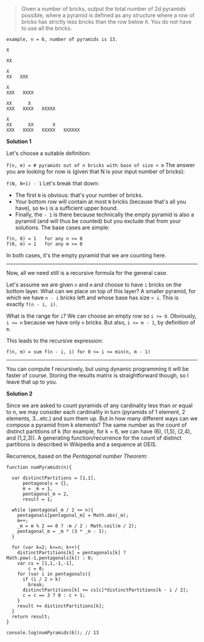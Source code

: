 
> Given a number of bricks, output the total number of 2d pyramids possible, where a pyramid is defined as any structure 
> where a row of bricks has strictly less bricks than the row below it. You do not have to use all the bricks.

```
example, n = 6, number of pyramids is 13.

X

XX

X
XX   XXX

X
XXX   XXXX

XX      X
XXX   XXXX   XXXXX

X
XX      XX       X
XXX   XXXX   XXXXX   XXXXXX
```

**Solution 1**

Let's choose a suitable definition:

`f(n, m) = # pyramids out of n bricks with base of size < m`
The answer you are looking for now is (given that N is your input number of bricks):

`f(N, N+1) - 1`
Let's break that down:

- The first `N` is obvious: that's your number of bricks.
- Your bottom row will contain at most `N` bricks (because that's all you have), so `N+1` is a sufficient upper bound.
- Finally, the `- 1` is there because technically the empty pyramid is also a pyramid (and will thus be counted) 
but you exclude that from your solutions. The base cases are simple:

```
f(n, 0) = 1   for any n >= 0
f(0, m) = 1   for any m >= 0
```

In both cases, it's the empty pyramid that we are counting here.

------------------------------------

Now, all we need still is a recursive formula for the general case.

Let's assume we are given `n` and `m` and choose to have `i` bricks on the bottom layer. What can we place on top of this layer? 
A smaller pyramid, for which we have `n - i` bricks left and whose base has size `< i`. This is exactly `f(n - i, i)`.

What is the range for `i`? We can choose an empty row so `i >= 0`. Obviously, `i <= n` because we have only `n` bricks.
But also, `i <= m - 1`, by definition of `m`.

This leads to the recursive expression:

`f(n, m) = sum f(n - i, i) for 0 <= i <= min(n, m - 1)`

-----------------

You can compute f recursively, but using dynamic programming it will be faster of course. 
Storing the results matrix is straightforward though, so I leave that up to you.

**Solution 2**

Since we are asked to count pyramids of any cardinality less than or equal to n, we may consider each cardinality in turn 
(pyramids of 1 element, 2 elements, 3...etc.) and sum them up. But in how many different ways can we compose a pyramid
from k elements? The same number as the count of distinct partitions of k 
(for example, for k = 6, we can have (6), (1,5), (2,4), and (1,2,3)). 
A generating function/recurrence for the count of distinct partitions is described in Wikipedia and a sequence at OEIS.

Recurrence, based on the _Pentagonal number Theorem_:

```javscript
function numPyramids(n){

  var distinctPartitions = [1,1],
      pentagonals = {},
      m = _m = 1,
      pentagonal_m = 2,
      result = 1;

  while (pentagonal_m / 2 <= n){
    pentagonals[pentagonal_m] = Math.abs(_m);
    m++;
    _m = m % 2 == 0 ? -m / 2 : Math.ceil(m / 2);
    pentagonal_m = _m * (3 * _m - 1);
  }

  for (var k=2; k<=n; k++){
    distinctPartitions[k] = pentagonals[k] ? Math.pow(-1,pentagonals[k]) : 0;
    var cs = [1,1,-1,-1],
        c = 0;
    for (var i in pentagonals){
      if (i / 2 > k)
        break;
      distinctPartitions[k] += cs[c]*distinctPartitions[k - i / 2];
      c = c == 3 ? 0 : c + 1;
    }
    result += distinctPartitions[k];
  }
  return result;
}

console.log(numPyramids(6)); // 13
```

